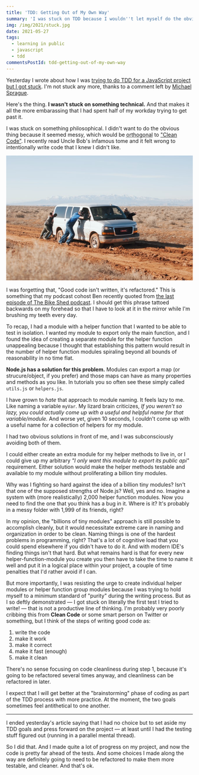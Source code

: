 ```yaml
---
title: 'TDD: Getting Out of My Own Way'
summary: 'I was stuck on TDD because I wouldn''t let myself do the obvious thing.'
img: /img/2021/stuck.jpg
date: 2021-05-27
tags:
  - learning in public
  - javascript
  - tdd
commentsPostId: tdd-getting-out-of-my-own-way
---
```


Yesterday I wrote about how I was [trying to do TDD for a JavaScript project but I got stuck][stuck]. I'm not stuck any more, thanks to a comment left by [Michael Sprague][ms].

Here's the thing. **I wasn't stuck on something technical.** And that makes it all the more embarassing that I had spent half of my workday trying to get past it.

I was stuck on something philosophical. I didn't want to do the obvious thing because it seemed messy, which would be <acronym title="at a right angle to; at odds with">orthogonal</acronym> to ["Clean Code"][cc]. I recently read Uncle Bob's infamous tome and it felt wrong to intentionally write code that I knew I didn't like.

![A van stuck in the mud](/img/2021/stuck.jpg)

I was forgetting that, "Good code isn't written, it's refactored." This is something that my podcast cohost Ben recently quoted from [the last episode of The Bike Shed podcast][tbs]. I should get this phrase tattoed backwards on my forehead so that I have to look at it in the mirror while I'm brushing my teeth every day.

To recap, I had a module with a helper function that I wanted to be able to test in isolation. I wanted my module to export only the main function, and I found the idea of creating a separate module for the helper function unappealing because I thought that establishing this pattern would result in the number of helper function modules spiraling beyond all bounds of reasonability in no time flat.

**Node.js has a solution for this problem.** Modules can export a map (or strucure/object, if you prefer) and those maps can have as many properties and methods as you like. In tutorials you so often see these simply called `utils.js` or `helpers.js`.

I have grown to _hate_ that approach to module naming. It feels lazy to me. Like naming a variable `myVar`. My lizard brain criticizes, _If you weren't so lazy, you could actually come up with a useful and helpful name for that variable/module._ And worse yet, given 10 seconds, I couldn't come up with a useful name for a collection of helpers for my module.

I had two obvious solutions in front of me, and I was subconsciously avoiding both of them.

I could either create an extra module for my helper methods to live in, or I could give up my arbitrary _"I only want this module to export its public api"_ requirement. Either solution would make the helper methods testable and available to my module without proliferating a billion tiny modules.

Why was I fighting so hard against the idea of a billion tiny modules? Isn't that one of the supposed strengths of Node.js? Well, yes and no. Imagine a system with (more realistically) 2,000 helper function modules. Now you need to find the one that you think has a bug in it. Where is it? It's probably in a messy folder with 1,999 of its friends, right?

In my opinion, the "billions of tiny modules" approach is still possible to accomplish cleanly, but it would necessitate extreme care in naming and organization in order to be clean. Naming things is one of the hardest problems in programming, right? That's a lot of cognitive load that you could spend elsewhere if you didn't have to do it. And with modern IDE's finding things isn't that hard. But what remains hard is that for every new helper-function-module you create you then have to take the time to name it well and put it in a logical place within your project, a couple of time penalties that I'd rather avoid if I can.

But more importantly, I was resisting the urge to create individual helper modules or helper function group modules because I was trying to hold myself to a minimum standard of "purity" during the writing process. But as I so deftly demonstrated &mdash; I got stuck on literally the first test I tried to write! &mdash; that is not a productive line of thinking. I'm probably very poorly cribbing this from **Clean Code** or some smart person on Twitter or something, but I think of the steps of writing good code as:

1. write the code
2. make it work
3. make it correct
4. make it fast (enough)
5. make it clean

There's no sense focusing on code cleanliness during step 1, because it's going to be refactored several times anyway, and cleanliness can be refactored in later.

I expect that I will get better at the "brainstorming" phase of coding as part of the TDD process with more practice. At the moment, the two goals sometimes feel antithetical to one another.

---

I ended yesterday's article saying that I had no choice but to set aside my TDD goals and press forward on the project &mdash; at least until I had the testing stuff figured out (running in a parallel mental thread).

So I did that. And I made quite a lot of progress on my project, and now the code is pretty far ahead of the tests. And some choices I made along the way are definitely going to need to be refactored to make them more testable, and cleaner. And that's ok.


[stuck]: https://adamtuttle.codes/blog/2021/lip-writing-testable-nodejs-code/
[ms]: https://m5ls5e.com
[cc]: https://workingcode.dev/episodes/022-book-club-1-clean-code-by-uncle-bob-martin-pt1/
[tbs]: https://www.bikeshed.fm/294
